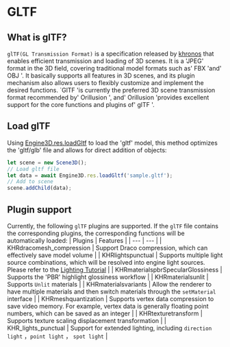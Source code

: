 # GLTF
## What is glTF?
`glTF(GL Transmission Format)`  is a specification released by [khronos](https://www.khronos.org/gltf)  that enables efficient transmission and loading of 3D scenes. It is a 'JPEG' format in the 3D field, covering traditional model formats such as' FBX 'and' OBJ '. It basically supports all features in 3D scenes, and its plugin mechanism also allows users to flexibly customize and implement the desired functions.
`GlTF 'is currently the preferred 3D scene transmission format recommended by' Orillusion ', and' Orillusion 'provides excellent support for the core functions and plugins of' glTF '.

## Load glTF
Using [Engine3D.res.loadGltf](/api/classes/Res#loadgltf) to load the 'gltf' model, this method optimizes the 'gltf/glb' file and allows for direct addition of objects:
```ts
let scene = new Scene3D();
// Load gltf file
let data = await Engine3D.res.loadGltf('sample.gltf');
// Add to scene
scene.addChild(data);
```

## Plugin support
Currently, the following `glTF` plugins are supported. If the `glTF` file contains the corresponding plugins, the corresponding functions will be automatically loaded:
| Plugins | Features |
| --- | --- |
| KHRdracomesh_compression | Support Draco compression, which can effectively save model volume |
| KHRlightspunctual | Supports multiple light source combinations, which will be resolved into engine light sources. Please refer to the [Lighting Tutorial](/guide/graphics/lighting) |
| KHRmaterialspbrSpecularGlossiness | Supports the 'PBR' highlight glossiness workflow |
| KHRmaterialsunlit | Supports  `Unlit` materials |
| KHRmaterialsvariants | Allow the renderer to have multiple materials and then switch materials through the `setMaterial` interface |
| KHRmeshquantization | Supports vertex data compression to save video memory. For example, vertex data is generally floating point numbers, which can be saved as an integer |
| KHRtexturetransform | Supports texture scaling displacement transformation |
| KHR_lights_punctual | Support for extended lighting, including `direction light` ，`point light` ， `spot light` |